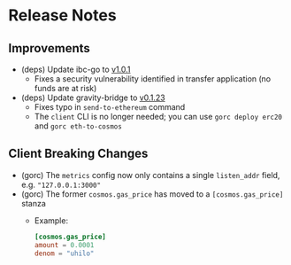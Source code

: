 # Release Notes

## Improvements

- (deps) Update ibc-go to [v1.0.1](https://github.com/cosmos/ibc-go/releases/tag/v1.0.1)
  - Fixes a security vulnerability identified in transfer application (no funds are at risk)
- (deps) Update gravity-bridge to [v0.1.23](https://github.com/PeggyJV/gravity-bridge/releases/tag/v0.1.23)
  - Fixes typo in `send-to-ethereum` command
  - The `client` CLI is no longer needed; you can use `gorc deploy erc20` and `gorc eth-to-cosmos`

## Client Breaking Changes

- (gorc) The `metrics` config now only contains a single `listen_addr` field, e.g. `"127.0.0.1:3000"`
- (gorc) The former `cosmos.gas_price` has moved to a `[cosmos.gas_price]` stanza
  - Example:

    ```toml
    [cosmos.gas_price]
    amount = 0.0001
    denom = "uhilo"
    ```
